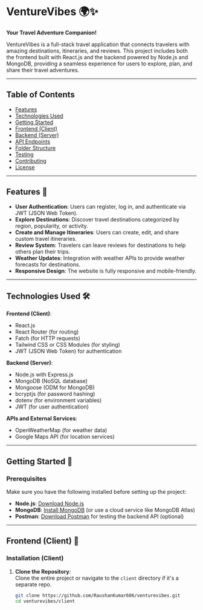 # VentureVibes 🌍✨  
**Your Travel Adventure Companion!**  

VentureVibes is a full-stack travel application that connects travelers with amazing destinations, itineraries, and reviews. This project includes both the frontend built with React.js and the backend powered by Node.js and MongoDB, providing a seamless experience for users to explore, plan, and share their travel adventures.

---

## Table of Contents  
- [Features](#features)
- [Technologies Used](#technologies-used)
- [Getting Started](#getting-started)
- [Frontend (Client)](#frontend-client)
- [Backend (Server)](#backend-server)
- [API Endpoints](#api-endpoints)
- [Folder Structure](#folder-structure)
- [Testing](#testing)
- [Contributing](#contributing)
- [License](#license)

---

## Features 🚀  
- **User Authentication**: Users can register, log in, and authenticate via JWT (JSON Web Token).  
- **Explore Destinations**: Discover travel destinations categorized by region, popularity, or activity.  
- **Create and Manage Itineraries**: Users can create, edit, and share custom travel itineraries.  
- **Review System**: Travelers can leave reviews for destinations to help others plan their trips.  
- **Weather Updates**: Integration with weather APIs to provide weather forecasts for destinations.  
- **Responsive Design**: The website is fully responsive and mobile-friendly.

---

## Technologies Used 🛠️  

**Frontend (Client)**:  
- React.js  
- React Router (for routing)  
- Fatch (for HTTP requests)  
- Tailwind CSS or CSS Modules (for styling)  
- JWT (JSON Web Token) for authentication  

**Backend (Server)**:  
- Node.js with Express.js  
- MongoDB (NoSQL database)  
- Mongoose (ODM for MongoDB)  
- bcryptjs (for password hashing)  
- dotenv (for environment variables)  
- JWT (for user authentication)  

**APIs and External Services**:  
- OpenWeatherMap (for weather data)  
- Google Maps API (for location services)

---

## Getting Started 🚀  

### Prerequisites  
Make sure you have the following installed before setting up the project:  
- **Node.js**: [Download Node.js](https://nodejs.org/)  
- **MongoDB**: [Install MongoDB](https://www.mongodb.com/try/download/community) (or use a cloud service like MongoDB Atlas)  
- **Postman**: [Download Postman](https://www.postman.com/) for testing the backend API (optional)

---

## Frontend (Client) 🎨  

### Installation (Client)  
1. **Clone the Repository**:  
   Clone the entire project or navigate to the `client` directory if it's a separate repo.  
   ```bash
   git clone https://github.com/RaushanKumar606/venturevibes.git
   cd venturevibes/client
